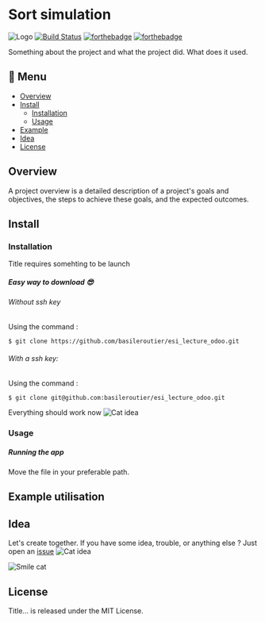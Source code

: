 # Sort simulation
![Logo](https://via.placeholder.com/1200x120)
[![Build Status](https://travis-ci.org/walternascimentobarroso/walternascimentobarroso.github.io.svg?branch=master)](https://travis-ci.org/walternascimentobarroso/walternascimentobarroso.github.io)
[![forthebadge](http://forthebadge.com/images/badges/built-with-love.svg)](http://forthebadge.com)  [![forthebadge](https://forthebadge.com/images/badges/contains-cat-gifs.svg)](https://forthebadge.com)

Something about the project and what the project did.
What does it used.

## :notebook_with_decorative_cover: Menu

* [Overview](#overview)
* [Install](#install) 
    * [Installation](#installation)
    * [Usage](#usage)
* [Example](#example-utilisation)
* [Idea](#idea)
* [License](#license)

## Overview
 A project overview is a detailed description of a project's goals and objectives, the steps to achieve these goals, and the expected outcomes.


## Install

### Installation

Title requires somehting to be launch

##### Easy way to download :sunglasses:

###### Without ssh key
Using the command :
```
$ git clone https://github.com/basileroutier/esi_lecture_odoo.git
```

###### With a ssh key:
Using the command :
```
$ git clone git@github.com:basileroutier/esi_lecture_odoo.git
```

Everything should work now ![Cat idea](https://tenor.com/5Rer.gif)

### Usage
##### Running the app
Move the file in your preferable path.


## Example utilisation

## Idea
Let's create together. If you have some idea, trouble, or anything else ? Just open an [issue](https://github.com/basileroutier/title/issues/new/choose)
![Cat idea](https://tenor.com/bSnt8.gif)

![Smile cat]([https://media.giphy.com/media/vFKqnCdLPNOKc/giphy.gif](https://c.tenor.com/k-tV1c5bCCkAAAAd/cat-smile-happy-cat.gif))

## License

Title... is released under the MIT License.
